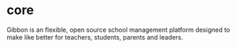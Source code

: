 core
====

Gibbon is an flexible, open source school management platform designed to make like better for teachers, students, parents and leaders.
